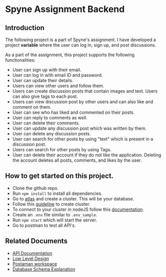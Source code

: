 # Spyne Assignment Backend

## Introduction

The following project is a part of Spyne's assignment. I have developed a project **variable** where the user can log in, sign up, and post discussions.

As a part of the assignment, this project supports the following functionalities:

* User can sign up with their email.
* User can log in with email ID and password.
* User can update their details.
* Users can view other users and follow them.
* Users can create discussion posts that contain images and text. Users can also give tags to each post.
* Users can view discussion post by other users and can also like and comment on them.
* User can see who has liked and commented on their posts.
* User can reply to comments as well.
* User can delete their comments.
* User can update any discussion post which was written by them.
* User can delete any discussion posts.
* User can search for other posts by using "text" which is present in a discussion post.
* Users can search for other posts by using Tags.
* User can delete their account if they do not like the application. Deleting the account deletes all posts, comments, and likes by the user.

## How to get started on this project.
* Clone the github repo.
* Run ```npm install``` to install all dependencies.
* Go to [atlas](https://www.mongodb.com/cloud/atlas/register) and create a cluster. This will be your database.
* Follow this [guideline](https://www.mongodb.com/resources/products/fundamentals/mongodb-cluster-setup) to create cluster.
* To connect to your cluster in nodeJS follow this [documentation](https://www.mongodb.com/docs/drivers/node/current/quick-start/).
* Create an ```.env``` file similar to ```.env_sample```.
* Run ```npm start``` which will start the server.
* Go to postman to test all API's.

## Related Documents
* [API Documentation](https://docs.google.com/document/d/16TmXNqMqiuNNwG_d8q408RiMK7Fq_66ISoZT2zHLrAA/edit)
* [Low Level Design](https://drive.google.com/file/d/1q43ABHGAPAdJwt27mrazARhNgw4rCC4_/view?usp=sharing)
* [Postaman workspace](https://app.getpostman.com/join-team?invite_code=876ddcc98e91cc70464692c0acfdb1ee&target_code=8323c7b749589cd7007dbba70a1963ad)
* [Database Schema Explanation](https://drive.google.com/file/d/1ne6pdzPEPrULewQ3RRthcJOq5ZeAbeKP/view?usp=sharing)